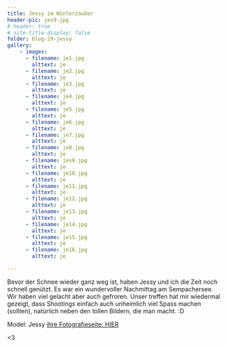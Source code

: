 ```yaml
---
title: Jessy im Winterzauber
header-pic: jes9.jpg
# header: true
# site-title-display: false
folder: blog-29-jessy
gallery: 
    - images:
      - filename: je1.jpg
        alttext: je
      - filename: je2.jpg
        alttext: je
      - filename: je3.jpg
        alttext: je
      - filename: je4.jpg
        alttext: je
      - filename: je5.jpg
        alttext: je
      - filename: je6.jpg
        alttext: je
      - filename: je7.jpg
        alttext: je
      - filename: je8.jpg
        alttext: je
      - filename: jes9.jpg
        alttext: je
      - filename: je10.jpg
        alttext: je
      - filename: je11.jpg
        alttext: je
      - filename: je12.jpg
        alttext: je      
      - filename: je13.jpg
        alttext: je
      - filename: je14.jpg
        alttext: je
      - filename: je15.jpg
        alttext: je      
      - filename: je16.jpg
        alttext: je

---
```

Bevor der Schnee wieder ganz weg ist, haben Jessy und ich die Zeit noch schnell genützt. 
Es war ein wundervoller Nachmittag am Sempachersee. Wir haben viel gelacht aber auch gefroren. Unser treffen hat mir wiedermal gezeigt, dass Shootings einfach auch unheimlich viel Spass machen (sollten), natürlich neben den tollen Bildern, die man macht. :D 

Model: Jessy [ihre Fotografieseite: HIER](http://jmw-fotografie.blogspot.ch)


&lt;3
